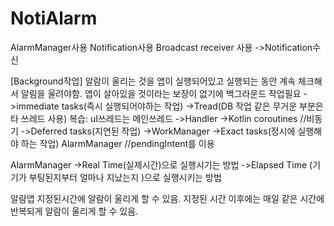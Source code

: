 # NotiAlarm
AlarmManager사용
Notification사용
Broadcast receiver 사용 ->Notification수신

[Background작업] 
알람이 울리는 것을 앱이 실행되어있고 실행되는 동안 계속 체크해서 알림을 울려야함. 
앱이 살아있을 것이라는 보장이 없기에 백그라운드 작업필요
	->immediate tasks(즉시 실행되어야하는 작업)
		->Tread(DB 작업 같은 무거운 부분은 타 쓰레드 사용) 복습: uI쓰레드는 메인쓰레드
		->Handler
		->Kotlin coroutines //비동기
	->Deferred tasks(지연된 작업)
		->WorkManager
	->Exact tasks(정시에 실행해야 하는 작업)
		AlarmManager //pendingIntent를 이용

AlarmManager
	->Real Time(실제시간)으로 실행시기는 방법
	->Elapsed Time (기기가 부팅된지부터 얼마나 지났는지 )으로 실행시키는 방법

알람앱
지정된시간에 알람이 울리게 할 수 있음.
지정된 시간 이후에는 매일 같은 시간에 반복되게 알람이 울리게 할 수 있음.
